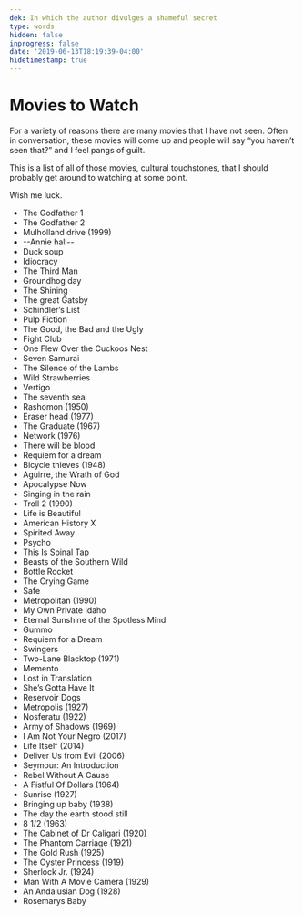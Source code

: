 ```yaml
---
dek: In which the author divulges a shameful secret
type: words
hidden: false
inprogress: false
date: '2019-06-13T18:19:39-04:00'
hidetimestamp: true
---
```


# Movies to Watch

For a variety of reasons there are many movies that I have not seen. Often in conversation, these movies will come up and people will say “you haven’t seen that?” and I feel pangs of guilt. 

This is a list of all of those movies, cultural touchstones, that I should probably get around to watching at some point. 

Wish me luck.

- The Godfather 1
- The Godfather 2
- Mulholland drive (1999)
- --Annie hall--
- Duck soup
- Idiocracy
- The Third Man
- Groundhog day
- The Shining
- The great Gatsby 
- Schindler’s List
- Pulp Fiction
- The Good, the Bad and the Ugly
- Fight Club
- One Flew Over the Cuckoos Nest
- Seven Samurai
- The Silence of the Lambs
- Wild Strawberries 
- Vertigo 
- The seventh seal
- Rashomon (1950)
- Eraser head (1977)
- The Graduate (1967)
- Network (1976)
- There will be blood 
- Requiem for a dream 
- Bicycle thieves (1948)
- Aguirre, the Wrath of God 
- Apocalypse Now
- Singing in the rain
- Troll 2 (1990)
- Life is Beautiful
- American History X
- Spirited Away
- Psycho
- This Is Spinal Tap
- Beasts of the Southern Wild
- Bottle Rocket
- The Crying Game
- Safe
- Metropolitan (1990)
- My Own Private Idaho
- Eternal Sunshine of the Spotless Mind
- Gummo
- Requiem for a Dream
- Swingers
- Two-Lane Blacktop (1971)
- Memento
- Lost in Translation
- She’s Gotta Have It
- Reservoir Dogs
- Metropolis (1927)
- Nosferatu (1922)
- Army of Shadows (1969)
- I Am Not Your Negro (2017)
- Life Itself (2014)
- Deliver Us from Evil (2006)
- Seymour: An Introduction
- Rebel Without A Cause 
- A Fistful Of Dollars (1964)
- Sunrise (1927)
- Bringing up baby (1938)
- The day the earth stood still
- 8 1/2 (1963)
- The Cabinet of Dr Caligari (1920)
- The Phantom Carriage (1921)
- The Gold Rush (1925)
- The Oyster Princess (1919)
- Sherlock Jr. (1924)
- Man With A Movie Camera (1929)
- An Andalusian Dog (1928)
- Rosemarys Baby
